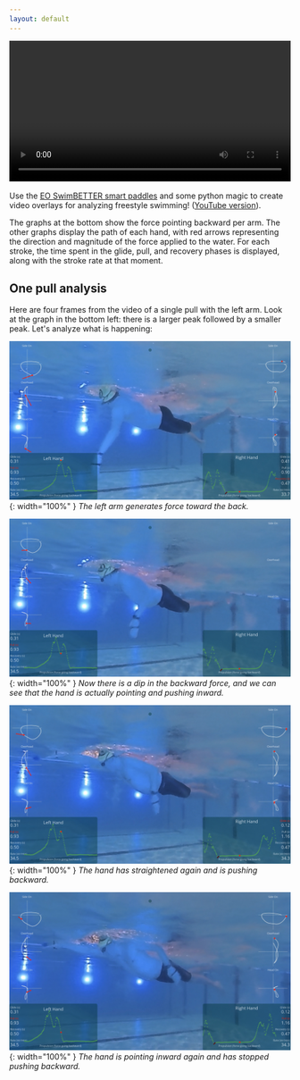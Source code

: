 ```yaml
---
layout: default
---
```


<video width="100%" controls>
    <source src="/video/FreeStyleTools-overlay-1.0.mp4" type="video/mp4">
</video>

Use the [EO SwimBETTER smart paddles](https://www.eolab.com/swimbetter) and some python magic to create video overlays for analyzing freestyle swimming! ([YouTube version](https://youtu.be/eUXJ5JU0cXE)).

The graphs at the bottom show the force pointing backward per arm. The other graphs display the path of each hand, with red arrows representing the direction and magnitude of the force applied to the water. For each stroke, the time spent in the glide, pull, and recovery phases is displayed, along with the stroke rate at that moment.

## One pull analysis

Here are four frames from the video of a single pull with the left arm. Look at the graph in the bottom left: there is a larger peak followed by a smaller peak. Let's analyze what is happening:

![](/images/left-1.jpg){: width="100%" }
*The left arm generates force toward the back.*


![](/images/left-2.jpg){: width="100%" }
*Now there is a dip in the backward force, and we can see that the hand is actually pointing and pushing inward.*

![](/images/left-3.jpg){: width="100%" }
*The hand has straightened again and is pushing backward.*

![](/images/left-4.jpg){: width="100%" }
*The hand is pointing inward again and has stopped pushing backward.*

